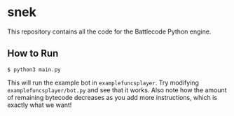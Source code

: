 # snek

This repository contains all the code for the Battlecode Python engine.

## How to Run

```
$ python3 main.py
```

This will run the example bot in `examplefuncsplayer`. Try modifying `examplefuncsplayer/bot.py` and see that it works. Also note how the amount of remaining bytecode decreases as you add more instructions, which is exactly what we want!
